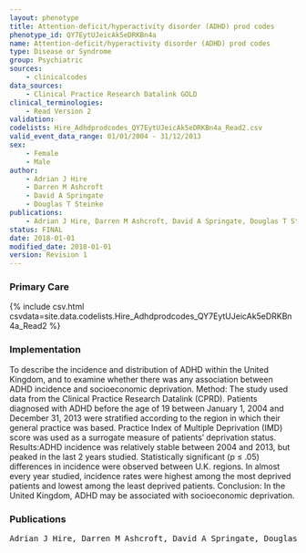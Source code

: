 ```yaml
---
layout: phenotype
title: Attention-deficit/hyperactivity disorder (ADHD) prod codes
phenotype_id: QY7EytUJeicAk5eDRKBn4a
name: Attention-deficit/hyperactivity disorder (ADHD) prod codes
type: Disease or Syndrome
group: Psychiatric
sources: 
    - clinicalcodes
data_sources:
    - Clinical Practice Research Datalink GOLD
clinical_terminologies:
    - Read Version 2
validation:
codelists: Hire_Adhdprodcodes_QY7EytUJeicAk5eDRKBn4a_Read2.csv
valid_event_data_range: 01/01/2004 - 31/12/2013
sex:
    - Female
    - Male
author:
    - Adrian J Hire
    - Darren M Ashcroft
    - David A Springate
    - Douglas T Steinke       
publications:
    - Adrian J Hire, Darren M Ashcroft, David A Springate, Douglas T Steinke, ADHD in the United Kingdom Regional and Socioeconomic Variations in Incidence Rates Amongst Children and Adolescents (2004-2013). Journal of Attention Disorders, 22(2) 134-142, 2018.
status: FINAL
date: 2018-01-01
modified_date: 2018-01-01
version: Revision 1
---
```


### Primary Care

{% include csv.html csvdata=site.data.codelists.Hire_Adhdprodcodes_QY7EytUJeicAk5eDRKBn4a_Read2 %}

### Implementation

To describe the incidence and distribution of ADHD within the United Kingdom, and to examine whether there was any association between ADHD incidence and socioeconomic deprivation. Method: The study used data from
the Clinical Practice Research Datalink (CPRD). Patients diagnosed with ADHD before the age of 19 between January 1, 2004 and December 31, 2013 were stratified according to the region in which their general practice was based. Practice
Index of Multiple Deprivation (IMD) score was used as a surrogate measure of patients’ deprivation status. Results:ADHD incidence was relatively stable between 2004 and 2013, but peaked in the last 2 years studied. Statistically significant
(p ≤ .05) differences in incidence were observed between U.K. regions. In almost every year studied, incidence rates were highest among the most deprived patients and lowest among the least deprived patients. Conclusion: In the United
Kingdom, ADHD may be associated with socioeconomic deprivation.

### Publications

<pre>
Adrian J Hire, Darren M Ashcroft, David A Springate, Douglas T Steinke, ADHD in the United Kingdom Regional and Socioeconomic Variations in Incidence Rates Amongst Children and Adolescents (2004-2013). Journal of Attention Disorders, 22(2) 134-142, 2018.
</pre>
